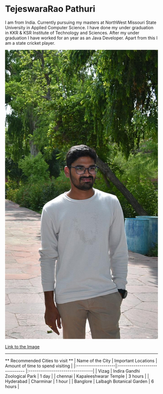 # TejeswaraRao Pathuri
I am from India. Currently pursuing my masters at NorthWest Missouri State University in Applied Computer Science. I have done my under graduation in KKR & KSR Institute of Technology and Sciences. After my under graduation I have worked for an year as an Java Developer. Apart from this I am a state cricket player.

![Image](Teja.png)

[Link to the Image](https://github.com/tejapathuri/assignment2-Pathuri/blob/main/Teja.png)

----
** Recommended Cities to visit **
|   Name of the City  |        Important Locations     | Amount of time to spend visiting | 
|:--------------------|:------------------------------ |:---------------------------------|
|       Vizag         |  Indira Gandhi Zoological Park |      1 day                       |
|      chennai        |  Kapaleeshwarar Temple         |      3 hours                     |
|      Hyderabad      |  Charminar                     |      1 hour                      |
|      Banglore       |  Lalbagh Botanical Garden      |      6 hours                     |




